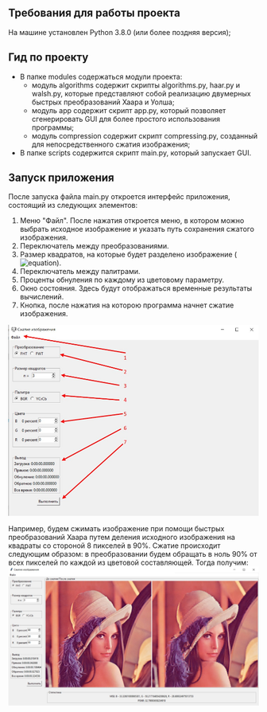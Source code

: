 ## Требования для работы проекта
На машине установлен Python 3.8.0 (или более поздняя версия);

## Гид по проекту
- В папке modules содержаться модули проекта:
    - модуль algorithms содержит скрипты algorithms.py, haar.py и walsh.py, которые представляют собой реализацию двумерных быстрых преобразований Хаара и Уолша;
    - модуль app содержит скрипт app.py, который позволяет сгенерировать GUI для более простого использования программы;
    - модуль compression содержит скрипт compressing.py, созданный для непосредственного сжатия изображения;
- В папке scripts содержится скрипт main.py, который запускает GUI.

## Запуск приложения

После запуска файла main.py откроется интерфейс приложения, состоящий из следующих элементов:
1. Меню "Файл". После нажатия откроется меню, в котором можно выбрать исходное изображение и указать путь сохранения сжатого изображения.
2. Переключатель между преобразованиями.
3. Размер квадратов, на которые будет разделено изображение (![equation](https://www.sciweavers.org/upload/Tex2Img_1698313829/render.png)).
4. Переключатель между палитрами.
5. Проценты обнуления по каждому из цветовому параметру.
6. Окно состояния. Здесь будут отображаться временные результаты вычислений.
7. Кнопка, после нажатия на которою программа начнет сжатие изображения.

![img.png](stuff/w1.jpg)

Например, будем сжимать изображение при помощи быстрых преобразований Хаара путем деления исходного изображения на квадраты со стороной 8 пикселей в 90%. Сжатие происходит следующим образом: в преобразовании будем обращать в ноль 90% от всех пикселей по каждой из цветовой составляющей. Тогда получим:
![img.png](stuff/w2.jpg)